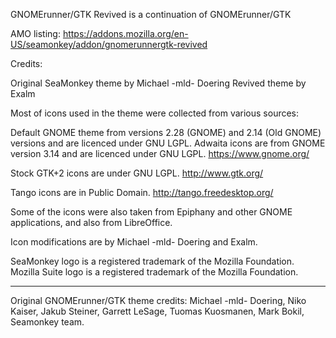 GNOMErunner/GTK Revived is a continuation of GNOMErunner/GTK

AMO listing: https://addons.mozilla.org/en-US/seamonkey/addon/gnomerunnergtk-revived

Credits:

Original SeaMonkey theme by Michael -mld- Doering
Revived theme by Exalm

Most of icons used in the theme were collected from various sources:

Default GNOME theme from versions 2.28 (GNOME) and 2.14 (Old GNOME) versions and are licenced under GNU LGPL.
Adwaita icons are from GNOME version 3.14 and are licenced under GNU LGPL.
https://www.gnome.org/

Stock GTK+2 icons are under GNU LGPL.
http://www.gtk.org/

Tango icons are in Public Domain.
http://tango.freedesktop.org/

Some of the icons were also taken from Epiphany and other GNOME applications, and also from LibreOffice.

Icon modifications are by Michael -mld- Doering and Exalm.

SeaMonkey logo is a registered trademark of the Mozilla Foundation.
Mozilla Suite logo is a registered trademark of the Mozilla Foundation.

------
Original GNOMErunner/GTK theme credits:
Michael -mld- Doering, Niko Kaiser, Jakub Steiner, Garrett LeSage, Tuomas Kuosmanen, Mark Bokil, Seamonkey team.
